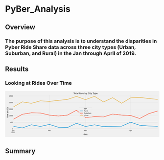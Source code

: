 # PyBer_Analysis

## Overview 

### The purpose of this analysis is to understand the disparities in Pyber Ride Share data across three city types (Urban, Suburban, and Rural) in the Jan through April of 2019. 

## Results 

### Looking at Rides Over Time 

![Pyber Fare Summary](Analysis/Pyber_Fare_Summary.png)


## Summary 
